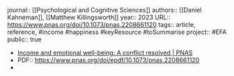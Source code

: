 journal:: [[Psychological and Cognitive Sciences]] 
authors:: [[Daniel Kahneman]], [[Matthew Killingsworth]] 
year:: 2023
URL:: https://www.pnas.org/doi/10.1073/pnas.2208661120
tags:: article, reference, #income #happiness #keyResource #toSummarise 
project:: #EFA 
public:: true

- [Income and emotional well-being: A conflict resolved | PNAS](https://www.pnas.org/doi/10.1073/pnas.2208661120)
- PDF:: https://www.pnas.org/doi/epdf/10.1073/pnas.2208661120
-